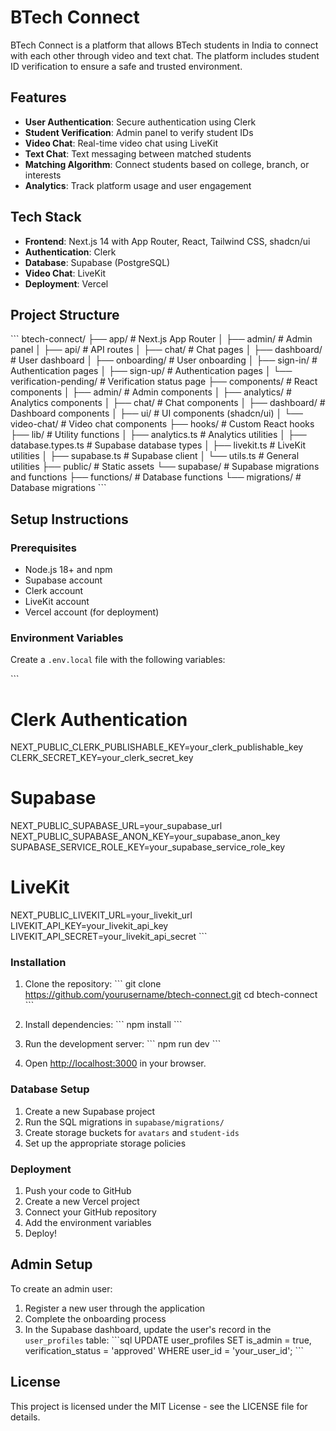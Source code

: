 # BTech Connect

BTech Connect is a platform that allows BTech students in India to connect with each other through video and text chat. The platform includes student ID verification to ensure a safe and trusted environment.

## Features

- **User Authentication**: Secure authentication using Clerk
- **Student Verification**: Admin panel to verify student IDs
- **Video Chat**: Real-time video chat using LiveKit
- **Text Chat**: Text messaging between matched students
- **Matching Algorithm**: Connect students based on college, branch, or interests
- **Analytics**: Track platform usage and user engagement

## Tech Stack

- **Frontend**: Next.js 14 with App Router, React, Tailwind CSS, shadcn/ui
- **Authentication**: Clerk
- **Database**: Supabase (PostgreSQL)
- **Video Chat**: LiveKit
- **Deployment**: Vercel

## Project Structure

\`\`\`
btech-connect/
├── app/                    # Next.js App Router
│   ├── admin/              # Admin panel
│   ├── api/                # API routes
│   ├── chat/               # Chat pages
│   ├── dashboard/          # User dashboard
│   ├── onboarding/         # User onboarding
│   ├── sign-in/            # Authentication pages
│   ├── sign-up/            # Authentication pages
│   └── verification-pending/ # Verification status page
├── components/             # React components
│   ├── admin/              # Admin components
│   ├── analytics/          # Analytics components
│   ├── chat/               # Chat components
│   ├── dashboard/          # Dashboard components
│   ├── ui/                 # UI components (shadcn/ui)
│   └── video-chat/         # Video chat components
├── hooks/                  # Custom React hooks
├── lib/                    # Utility functions
│   ├── analytics.ts        # Analytics utilities
│   ├── database.types.ts   # Supabase database types
│   ├── livekit.ts          # LiveKit utilities
│   ├── supabase.ts         # Supabase client
│   └── utils.ts            # General utilities
├── public/                 # Static assets
└── supabase/               # Supabase migrations and functions
    ├── functions/          # Database functions
    └── migrations/         # Database migrations
\`\`\`

## Setup Instructions

### Prerequisites

- Node.js 18+ and npm
- Supabase account
- Clerk account
- LiveKit account
- Vercel account (for deployment)

### Environment Variables

Create a `.env.local` file with the following variables:

\`\`\`
# Clerk Authentication
NEXT_PUBLIC_CLERK_PUBLISHABLE_KEY=your_clerk_publishable_key
CLERK_SECRET_KEY=your_clerk_secret_key

# Supabase
NEXT_PUBLIC_SUPABASE_URL=your_supabase_url
NEXT_PUBLIC_SUPABASE_ANON_KEY=your_supabase_anon_key
SUPABASE_SERVICE_ROLE_KEY=your_supabase_service_role_key

# LiveKit
NEXT_PUBLIC_LIVEKIT_URL=your_livekit_url
LIVEKIT_API_KEY=your_livekit_api_key
LIVEKIT_API_SECRET=your_livekit_api_secret
\`\`\`

### Installation

1. Clone the repository:
   \`\`\`
   git clone https://github.com/yourusername/btech-connect.git
   cd btech-connect
   \`\`\`

2. Install dependencies:
   \`\`\`
   npm install
   \`\`\`

3. Run the development server:
   \`\`\`
   npm run dev
   \`\`\`

4. Open [http://localhost:3000](http://localhost:3000) in your browser.

### Database Setup

1. Create a new Supabase project
2. Run the SQL migrations in `supabase/migrations/`
3. Create storage buckets for `avatars` and `student-ids`
4. Set up the appropriate storage policies

### Deployment

1. Push your code to GitHub
2. Create a new Vercel project
3. Connect your GitHub repository
4. Add the environment variables
5. Deploy!

## Admin Setup

To create an admin user:

1. Register a new user through the application
2. Complete the onboarding process
3. In the Supabase dashboard, update the user's record in the `user_profiles` table:
   \`\`\`sql
   UPDATE user_profiles
   SET is_admin = true, verification_status = 'approved'
   WHERE user_id = 'your_user_id';
   \`\`\`

## License

This project is licensed under the MIT License - see the LICENSE file for details.
